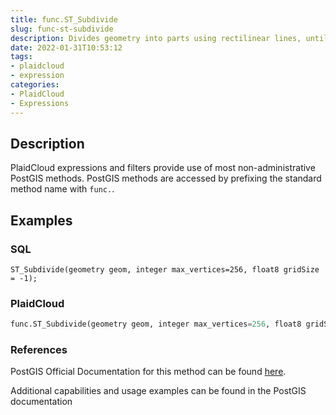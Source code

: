 ```yaml
---
title: func.ST_Subdivide
slug: func-st-subdivide
description: Divides geometry into parts using rectilinear lines, until each part can be represented using no more than max_vertices
date: 2022-01-31T10:53:12
tags:
- plaidcloud
- expression
categories:
- PlaidCloud
- Expressions
---
```



## Description


PlaidCloud expressions and filters provide use of most non-administrative PostGIS methods. PostGIS methods are accessed by prefixing the standard method name with `func.`.



## Examples


### SQL



```
ST_Subdivide(geometry geom, integer max_vertices=256, float8 gridSize = -1);
```


### PlaidCloud



```python
func.ST_Subdivide(geometry geom, integer max_vertices=256, float8 gridSize = -1)
```


### References


PostGIS Official Documentation for this method can be found [here](https://postgis.net/docs/manual-3.1/ST_Subdivide.html).



Additional capabilities and usage examples can be found in the PostGIS documentation

